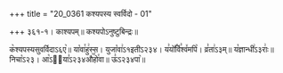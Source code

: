 +++
title = "20_0361 कश्यपस्य स्वर्विदो - 01"

+++
३६१-१। काश्यपम्॥ कश्यपोऽनुष्टुबिन्द्रः॥

क꣥श्यपस्यसुवर्विदाऽ६ए꣥॥ या꣡वा꣯हु꣢स्स। युजा꣡वा꣢ऽ१इतीऽ२३४। य꣣यो꣤꣯र्वि꣣श्व꣤मपि꣥। व्र꣣ता꣢ऽ३म्॥ य꣡ज्ञान्धी꣢ऽ३राः꣢॥ निचा꣡ऽ२३। आ꣡ऽ२᳐या꣣ऽ२३४औ꣥꣯हो꣯वा॥ ऊ꣣ऽ२३४पा꣥॥